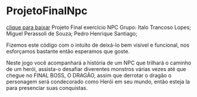 # ProjetoFinalNpc
[clique para baixar](dist/publish.zip)
Projeto Final exercício NPC 
Grupo: Italo Trancoso Lopes; 
Miguel Perassoli de Souza; 
Pedro Henrique Santiago; 

Fizemos este código com o intuito de deixá-lo bem visível e funcional, nos esforçamos bastante então esperamos que goste.

Neste jogo você acompanhará a história de um NPC que trilhará o caminho de um herói, assista-o desafiar diverentes monstros várias vezes até que chegue no FINAL BOSS, O DRAGÃO, assim que derrotar o dragão o personagem será condecorado como Herói em seu mundo, então esteja la para presenciar suas conquistas.